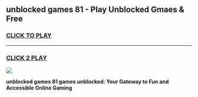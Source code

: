 
## unblocked games 81 - Play Unblocked Gmaes & Free
<h3>
<a href="https://premium.freeplayer.one?title=unblocked_games_81&ref=19F">CLICK TO PLAY</a></h3>
<hr>

<h3>
<a href="https://premium.freeplayer.one?title=unblocked_games_81&ref=19F">CLICK 2 PLAY</a>
  
</h3>

<a href="https://premium.freeplayer.one?title=unblocked_games_81&ref=19F/"><img src="https://clearcache.store/games.png"></a>


**unblocked games 81 games unblocked: Your Gateway to Fun and Accessible Online Gaming**
